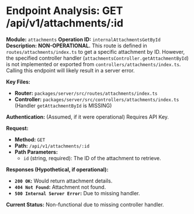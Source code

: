 # Endpoint Analysis: GET /api/v1/attachments/:id

**Module:** `attachments`
**Operation ID:** `internalAttachmentsGetById`
**Description:** **NON-OPERATIONAL.** This route is defined in `routes/attachments/index.ts` to get a specific attachment by ID. However, the specified controller handler (`attachmentsController.getAttachmentById`) is not implemented or exported from `controllers/attachments/index.ts`. Calling this endpoint will likely result in a server error.

**Key Files:**
*   **Router:** `packages/server/src/routes/attachments/index.ts`
*   **Controller:** `packages/server/src/controllers/attachments/index.ts` (Handler `getAttachmentById` is MISSING)

**Authentication:** (Assumed, if it were operational) Requires API Key.

**Request:**
*   **Method:** `GET`
*   **Path:** `/api/v1/attachments/:id`
*   **Path Parameters:**
    *   `id` (string, required): The ID of the attachment to retrieve.

**Responses (Hypothetical, if operational):**
*   **`200 OK`:** Would return attachment details.
*   **`404 Not Found`:** Attachment not found.
*   **`500 Internal Server Error`:** Due to missing handler.

**Current Status:** Non-functional due to missing controller handler.
